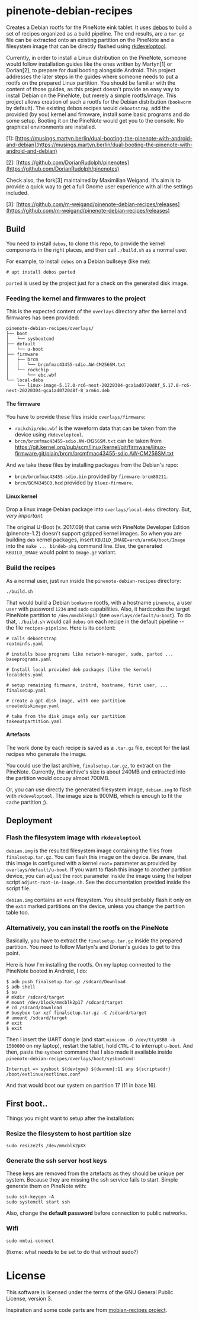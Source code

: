 # pinenote-debian-recipes

Creates a Debian rootfs for the PineNote eink tablet. It uses [debos](https://github.com/go-debos/debos) to build a set of recipes organized as a build pipeline. The end results, are a `tar.gz` file can be extracted onto an existing partition on the PineNote and a filesystem image that can be directly flashed using [rkdeveloptool](https://gitlab.com/pine64-org/quartz-bsp/rkdeveloptool).

Currently, in order to install a Linux distribution on the PineNote, someone would follow installation guides like the ones written by Martyn\[1\] or Dorian\[2\], to prepare for dual booting alongside Android. This project addresses the later steps in the guides where someone needs to put a rootfs on the prepared Linux partition. You should be familiar with the content of those guides, as this project doesn't provide an easy way to install Debian on the PineNote, but merely a simple rootfs/image. This project allows creation of such a rootfs for the Debian distribution (`bookworm` by default). The existing debos recipes would `debootstrap`, add the provided (by you) kernel and firmware, install some basic programs and do some setup. Booting it on the PineNote would get you to the console. No graphical environments are installed.

  \[1\]: [https://musings.martyn.berlin/dual-booting-the-pinenote-with-android-and-debian](https://musings.martyn.berlin/dual-booting-the-pinenote-with-android-and-debian)

  \[2\]:  [https://github.com/DorianRudolph/pinenotes](https://github.com/DorianRudolph/pinenotes)

Check also, the fork\[3\] maintained by Maximilian Weigand. It's aim is to provide a quick way to get a full Gnome user experience with all the settings included.

  \[3\]:  [https://github.com/m-weigand/pinenote-debian-recipes/releases](https://github.com/m-weigand/pinenote-debian-recipes/releases)

## Build

You need to install `debos`, to clone this repo, to provide the kernel components in the right places, and then call `./build.sh` as a normal user.

For example, to install `debos` on a Debian bullseye (like me):
```
# apt install debos parted
```
`parted` is used by the project just for a check on the generated disk image.

### Feeding the kernel and firmwares to the project

This is the expected content of the `overlays` directory after the kernel and firmwares has been provided:
```
pinenote-debian-recipes/overlays/
├── boot
│   └── sysbootcmd
├── default
│   └── u-boot
├── firmware
│   ├── brcm
│   │   └── brcmfmac43455-sdio.AW-CM256SM.txt
│   └── rockchip
│       └── ebc.wbf
└── local-debs
    └── linux-image-5.17.0-rc6-next-20220304-gca1ad0720d8f_5.17.0-rc6-next-20220304-gca1ad0720d8f-8_arm64.deb
```

#### The firmware

You have to provide these files inside `overlays/firmware`:
- `rockchip/ebc.wbf` is the waveform data that can be taken from the device using `rkdeveloptool`.
- `brcm/brcmfmac43455-sdio.AW-CM256SM.txt` can be taken from https://git.kernel.org/pub/scm/linux/kernel/git/firmware/linux-firmware.git/plain/brcm/brcmfmac43455-sdio.AW-CM256SM.txt

And we take these files by installing packages from the Debian's repo:
- `brcm/brcmfmac43455-sdio.bin` provided by `firmware-brcm80211`.
- `brcm/BCM4345C0.hcd` provided by `bluez-firmware`.

#### Linux kernel

Drop a linux image Debian package into `overlays/local-debs` directory. But, *very important*:

The original U-Boot (v. 2017.09) that came with PineNote Developer Edition (pinenote-1.2) doesn't support gzipped kernel images. So when you are building `deb` kernel packages, insert `KBUILD_IMAGE=arch/arm64/boot/Image` into the `make ... bindeb-pkg` command line. Else, the generated `KBUILD_IMAGE` would point to `Image.gz` variant.

### Build the recipes
As a normal user, just run inside the `pinenote-debian-recipes` directory:
```
./build.sh
```
That would build a Debian `bookworm` rootfs, with a hostname `pinenote`, a user `user` with password `1234` and `sudo` capabilities. Also, it hardcodes the target PineNote partition to `/dev/mmcblk0p17` (see `overlays/default/u-boot`).
To do that, `./build.sh` would call `debos` on each recipe in the default pipeline -- the file `recipes-pipeline`. Here is its content:
```
# calls debootstrap
rootminfs.yaml

# installs base programs like network-manager, sudo, parted ...
baseprograms.yaml

# Install local provided deb packages (like the kernel)
localdebs.yaml

# setup remaining firmware, initrd, hostname, first user, ...
finalsetup.yaml

# create a gpt disk image, with one partition
creatediskimage.yaml

# take from the disk image only our partition
takeoutpartition.yaml
```
#### Artefacts
The work done by each recipe is saved as a `.tar.gz` file, except for the last recipes who generate the image.

You could use the last archive, `finalsetup.tar.gz`, to extract on the PineNote. Currently, the archive's size is about 240MB and extracted into the partition would occupy almost 700MB.

Or, you can use directly the generated filesystem image, `debian.img` to flash with `rkdeveloptool`. The image size is 900MB, which is enough to fit the `cache` partition ;).

## Deployment

### Flash the filesystem image with `rkdeveloptool`

`debian.img` is the resulted filesystem image containing the files from `finalsetup.tar.gz`. You can flash this image on the device. 
Be aware, that this image is configured with a kernel `root=` parameter as provided by `overlays/default/u-boot`. If you want to flash this image to another partition device, you can adjust the `root` parameter inside the image using the helper script `adjust-root-in-image.sh`. See the documentation provided inside the script file.

`debian.img` contains an `ext4` filesystem. You should probably flash it only on the `ext4` marked partitions on the device, unless you change the partition table too.

### Alternatively, you can install the rootfs on the PineNote
Basically, you have to extract the `finalsetup.tar.gz` inside the prepared partition. You need to follow Martyn's and Dorian's guides to get to this point.

Here is how I'm installing the rootfs. On my laptop connected to the PineNote booted in Android, I do:
```
$ adb push finalsetup.tar.gz /sdcard/Download
$ adb shell
$ su
# mkdir /sdcard/target
# mount /dev/block/mmcblk2p17 /sdcard/target
# cd /sdcard/Download
# busybox tar xzf finalsetup.tar.gz -C /sdcard/target
# umount /sdcard/target
# exit
$ exit
```
Then I insert the UART dongle (and start `minicom -D /dev/ttyUSB0 -b 1500000` on my laptop), restart the tablet, hold `CTRL-C` to interrupt `u-boot`. And then, paste the `sysboot` command that I also made it available inside `pinenote-debian-recipes/overlays/boot/sysbootcmd`:
```
Interrupt => sysboot ${devtype} ${devnum}:11 any ${scriptaddr} /boot/extlinux/extlinux.conf
```
And that would boot our system on partition 17 (11 in base 16).

## First boot..
Things you might want to setup after the installation:

### Resize the filesystem to host partition size
`sudo resize2fs /dev/mmcblk2pXX`

### Generate the ssh server host keys
These keys are removed from the artefacts as they should be unique per system. Because they are missing the ssh service fails to start. Simple generate them on PineNote with:
```
sudo ssh-keygen -A
sudo systemctl start ssh
```

Also, change the **default password** before connection to public networks.

### Wifi
`sudo nmtui-connect`

(fixme: what needs to be set to do that without sudo?)

# License

This software is licensed under the terms of the GNU General Public License, version 3.

Inspiration and some code parts are from [mobian-recipes project](https://salsa.debian.org/Mobian-team/mobian-recipes).
